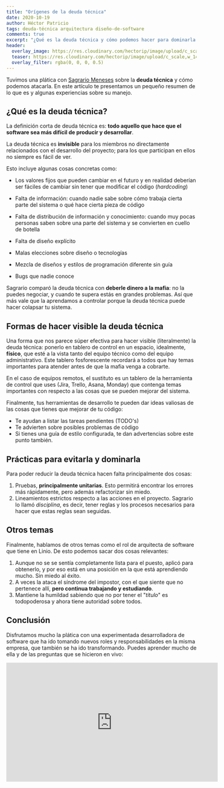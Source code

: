 ```yaml
---
title: "Orígenes de la deuda técnica"
date: 2020-10-19
author: Héctor Patricio
tags: deuda-técnica arquitectura diseño-de-software
comments: true
excerpt: "¿Qué es la deuda técnica y cómo podemos hacer para dominarla al máximo?"
header:
  overlay_image: https://res.cloudinary.com/hectorip/image/upload/c_scale,w_1400/v1585958469/17CDCA65-B853-4433-AE63-AACCFF577A3B_ufg1pl.jpg
  teaser: https://res.cloudinary.com/hectorip/image/upload/c_scale,w_1400/v1585958469/17CDCA65-B853-4433-AE63-AACCFF577A3B_ufg1pl.jpg
  overlay_filter: rgba(0, 0, 0, 0.5)
---
```


Tuvimos una plática con [Sagrario Meneses](https://twitter.com/sagmmd) sobre la **deuda técnica** y cómo podemos atacarla. En este artículo te presentamos un pequeño resumen de lo que es y algunas experiencias sobre su manejo.

## ¿Qué es la deuda técnica?

La definición corta de deuda técnica es: **todo aquello que hace que el software sea más difícil de producir y desarrollar**.

La deuda técnica es **invisible** para los miembros no directamente relacionados con el desarrollo del proyecto; para los que participan en ellos no siempre es fácil de ver.

Esto incluye algunas cosas concretas como:

- Los valores fijos que pueden cambiar en el futuro y en realidad deberían ser fáciles de cambiar sin tener que modificar el código (_hardcoding_)

- Falta de información: cuando nadie sabe sobre cómo trabaja cierta parte del sistema o qué hace cierta pieza de código

- Falta de distribución de información y conocimiento: cuando muy pocas personas saben sobre una parte del sistema y se convierten en cuello de botella

- Falta de diseño explícito

- Malas elecciones sobre diseño o tecnologías

- Mezcla de diseños y estilos de programación diferente sin guía

- Bugs que nadie conoce

Sagrario comparó la deuda técnica con **deberle dinero a la mafia**: no la puedes negociar, y cuando te supera estás en grandes problemas. Así que más vale que la aprendamos a controlar porque la deuda técnica puede hacer colapsar tu sistema.

## Formas de hacer visible la deuda técnica

Una forma que nos parece súper efectiva para hacer visible (literalmente) la deuda técnica: ponerlo en tablero de control en un espacio, idealmente, **físico**, que esté a la vista tanto del equipo técnico como del equipo administrativo. Este tablero fosforescente recordará a todos que hay temas importantes para atender antes de que la mafia venga a cobrarte.

En el caso de equipos remotos, el sustituto es un tablero de la herramienta de control que uses (Jira, Trello, Asana, Monday) que contenga temas importantes con respecto a las cosas que se pueden mejorar del sistema.

Finalmente, tus herramientas de desarrollo te pueden dar ideas valiosas de las cosas que tienes que mejorar de tu código:

- Te ayudan a listar las tareas pendientes (TODO's)
- Te advierten sobre posibles problemas de código
- Si tienes una guía de estilo configurada, te dan advertencias sobre este punto también.

## Prácticas para evitarla y dominarla

Para poder reducir la deuda técnica hacen falta principalmente dos
cosas:

1. Pruebas, **principalmente unitarias**. Esto permitirá encontrar los errores más rápidamente, pero además refactorizar sin miedo.
2. Lineamientos estrictos respecto a las acciones en el proyecto. Sagrario lo llamó _disciplina_, es decir, tener reglas y los procesos necesarios para hacer que estas reglas sean seguidas.

## Otros temas

Finalmente, hablamos de otros temas como el rol de arquitecta de software que tiene en Linio. De esto podemos sacar dos cosas relevantes:

1. Aunque no se se sentía completamente lista para el puesto, aplicó para obtenerlo, y por eso está en una posición en la que está aprendiendo mucho. Sin miedo al éxito.
2. A veces la ataca el síndrome del impostor, con el que siente que no pertenece allí, **pero continua trabajando y estudiando**.
3. Mantiene la humildad sabiendo que no por tener el "_título_" es todopoderosa y ahora tiene autoridad sobre todos.

## Conclusión

Disfrutamos mucho la plática con una experimentada desarrolladora de software que ha ido tomando nuevos roles y responsabilidades en la misma empresa, que también se ha ido transformando. Puedes aprender mucho de ella y de las preguntas que se hicieron en vivo:

<iframe width="560" height="315" src="https://www.youtube.com/embed/7E_xzjMwZMU" frameborder="0" allow="accelerometer; autoplay; clipboard-write; encrypted-media; gyroscope; picture-in-picture" allowfullscreen></iframe>
